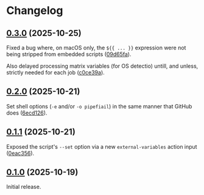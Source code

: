# Changelog

## [0.3.0] (2025-10-25)

Fixed a bug where, on macOS only, the `${{ ... }}` expression were not being stripped from embedded scripts ([09d65fa]).

Also delayed processing matrix variables (for OS detectio) untill, and unless, strictly needed for each job ([c0ce39a]).

## [0.2.0] (2025-10-21)

Set shell options (`-e` and/or `-o pipefiail`) in the same manner that GitHub does ([6ecd126]).

## [0.1.1] (2025-10-21)

Exposed the script's `--set` option via a new `external-variables` action input ([0eac356]).

## [0.1.0] (2025-10-19)

Initial release.

[0.3.0]: https://github.com/pcolby/check-run-scripts/releases/tag/v0.3.0
[0.2.0]: https://github.com/pcolby/check-run-scripts/releases/tag/v0.2.0
[0.1.1]: https://github.com/pcolby/check-run-scripts/releases/tag/v0.1.1
[0.1.0]: https://github.com/pcolby/check-run-scripts/releases/tag/v0.1.0

[09d65fa]: https://github.com/pcolby/check-run-scripts/commit/09d65fa9363a834732b5fd5ee39b9d1e96ce4c73
[0eac356]: https://github.com/pcolby/check-run-scripts/commit/0eac3565190ca900e68c4126644ae3cf7cc321c1
[6ecd126]: https://github.com/pcolby/check-run-scripts/commit/6ecd1266ae6a38d718eeee7cb7e94e38e8d5f46f
[c0ce39a]: https://github.com/pcolby/check-run-scripts/commit/c0ce39a513fddf9f49795a7d16660987b4f07b15
